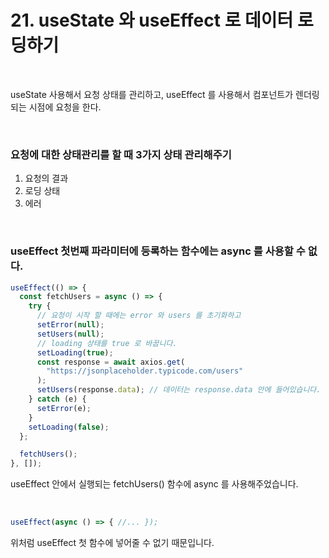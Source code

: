 # 21. useState 와 useEffect 로 데이터 로딩하기

<br>

useState 사용해서 요청 상태를 관리하고, useEffect 를 사용해서 컴포넌트가 렌더링 되는 시점에 요청을 한다.

<br>

### 요청에 대한 상태관리를 할 때 3가지 상태 관리해주기

1. 요청의 결과
2. 로딩 상태
3. 에러

<br>

### useEffect 첫번째 파라미터에 등록하는 함수에는 async 를 사용할 수 없다.

```jsx
useEffect(() => {
  const fetchUsers = async () => {
    try {
      // 요청이 시작 할 때에는 error 와 users 를 초기화하고
      setError(null);
      setUsers(null);
      // loading 상태를 true 로 바꿉니다.
      setLoading(true);
      const response = await axios.get(
        "https://jsonplaceholder.typicode.com/users"
      );
      setUsers(response.data); // 데이터는 response.data 안에 들어있습니다.
    } catch (e) {
      setError(e);
    }
    setLoading(false);
  };

  fetchUsers();
}, []);
```

useEffect 안에서 실행되는 fetchUsers() 함수에 async 를 사용해주었습니다.

<br>

```jsx
useEffect(async () => { //... });
```

위처럼 useEffect 첫 함수에 넣어줄 수 없기 때문입니다.
